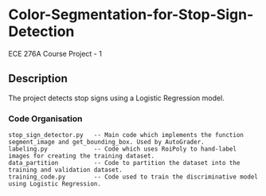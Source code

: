 # Color-Segmentation-for-Stop-Sign-Detection

ECE 276A Course Project - 1

## Description

The project detects stop signs using a Logistic Regression model.

### Code Organisation

```
stop_sign_detector.py   -- Main code which implements the function segment_image and get_bounding_box. Used by AutoGrader.
labeling.py             -- Code which uses RoiPoly to hand-label images for creating the training dataset. 
data_partition          -- Code to partition the dataset into the training and validation dataset.
training_code.py        -- Code used to train the discriminative model using Logistic Regression.
```
